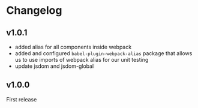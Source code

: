 # Changelog #

## v1.0.1 ##

* added alias for all components inside webpack
* added and configured `babel-plugin-webpack-alias` package that allows us to use imports of webpack alias for our unit testing
* update jsdom and jsdom-global

## v1.0.0 ##

First release
